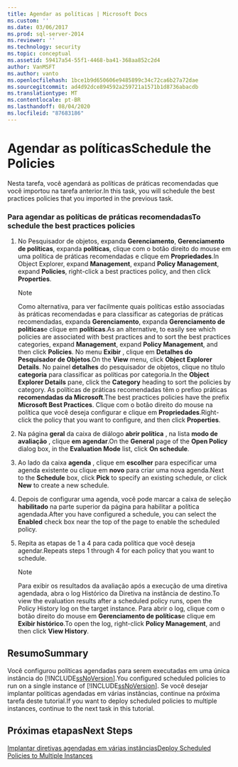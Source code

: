 ```yaml
---
title: Agendar as políticas | Microsoft Docs
ms.custom: ''
ms.date: 03/06/2017
ms.prod: sql-server-2014
ms.reviewer: ''
ms.technology: security
ms.topic: conceptual
ms.assetid: 59417a54-55f1-4468-ba41-368aa852c2d4
author: VanMSFT
ms.author: vanto
ms.openlocfilehash: 1bce1b9d650606e9485899c34c72ca6b27a72dae
ms.sourcegitcommit: ad4d92dce894592a259721a1571b1d8736abacdb
ms.translationtype: MT
ms.contentlocale: pt-BR
ms.lasthandoff: 08/04/2020
ms.locfileid: "87683186"
---
```

# <a name="schedule-the-policies"></a><span data-ttu-id="d4819-102">Agendar as políticas</span><span class="sxs-lookup"><span data-stu-id="d4819-102">Schedule the Policies</span></span>
  <span data-ttu-id="d4819-103">Nesta tarefa, você agendará as políticas de práticas recomendadas que você importou na tarefa anterior.</span><span class="sxs-lookup"><span data-stu-id="d4819-103">In this task, you will schedule the best practices policies that you imported in the previous task.</span></span>  
  
### <a name="to-schedule-the-best-practices-policies"></a><span data-ttu-id="d4819-104">Para agendar as políticas de práticas recomendadas</span><span class="sxs-lookup"><span data-stu-id="d4819-104">To schedule the best practices policies</span></span>  
  
1.  <span data-ttu-id="d4819-105">No Pesquisador de objetos, expanda **Gerenciamento**, **Gerenciamento de políticas**, expanda **políticas**, clique com o botão direito do mouse em uma política de práticas recomendadas e clique em **Propriedades**.</span><span class="sxs-lookup"><span data-stu-id="d4819-105">In Object Explorer, expand **Management**, expand **Policy Management**, expand **Policies**, right-click a best practices policy, and then click **Properties**.</span></span>  
  
    > [!NOTE]  
    >  <span data-ttu-id="d4819-106">Como alternativa, para ver facilmente quais políticas estão associadas às práticas recomendadas e para classificar as categorias de práticas recomendadas, expanda **Gerenciamento**, expanda **Gerenciamento de políticas**e clique em **políticas**.</span><span class="sxs-lookup"><span data-stu-id="d4819-106">As an alternative, to easily see which policies are associated with best practices and to sort the best practices categories, expand **Management**, expand **Policy Management**, and then click **Policies**.</span></span> <span data-ttu-id="d4819-107">No menu **Exibir** , clique em **Detalhes do Pesquisador de Objetos**.</span><span class="sxs-lookup"><span data-stu-id="d4819-107">On the **View** menu, click **Object Explorer Details**.</span></span> <span data-ttu-id="d4819-108">No painel **detalhes** do pesquisador de objetos, clique no título **categoria** para classificar as políticas por categoria.</span><span class="sxs-lookup"><span data-stu-id="d4819-108">In the **Object Explorer Details** pane, click the **Category** heading to sort the policies by category.</span></span> <span data-ttu-id="d4819-109">As políticas de práticas recomendadas têm o prefixo práticas **recomendadas da Microsoft**.</span><span class="sxs-lookup"><span data-stu-id="d4819-109">The best practices policies have the prefix **Microsoft Best Practices**.</span></span> <span data-ttu-id="d4819-110">Clique com o botão direito do mouse na política que você deseja configurar e clique em **Propriedades**.</span><span class="sxs-lookup"><span data-stu-id="d4819-110">Right-click the policy that you want to configure, and then click **Properties**.</span></span>  
  
2.  <span data-ttu-id="d4819-111">Na página **geral** da caixa de diálogo **abrir política** , na lista **modo de avaliação** , clique **em agendar**.</span><span class="sxs-lookup"><span data-stu-id="d4819-111">On the **General** page of the **Open Policy** dialog box, in the **Evaluation Mode** list, click **On schedule**.</span></span>  
  
3.  <span data-ttu-id="d4819-112">Ao lado da caixa **agenda** , clique em **escolher** para especificar uma agenda existente ou clique em **novo** para criar uma nova agenda.</span><span class="sxs-lookup"><span data-stu-id="d4819-112">Next to the **Schedule** box, click **Pick** to specify an existing schedule, or click **New** to create a new schedule.</span></span>  
  
4.  <span data-ttu-id="d4819-113">Depois de configurar uma agenda, você pode marcar a caixa de seleção **habilitado** na parte superior da página para habilitar a política agendada.</span><span class="sxs-lookup"><span data-stu-id="d4819-113">After you have configured a schedule, you can select the **Enabled** check box near the top of the page to enable the scheduled policy.</span></span>  
  
5.  <span data-ttu-id="d4819-114">Repita as etapas de 1 a 4 para cada política que você deseja agendar.</span><span class="sxs-lookup"><span data-stu-id="d4819-114">Repeats steps 1 through 4 for each policy that you want to schedule.</span></span>  
  
    > [!NOTE]  
    >  <span data-ttu-id="d4819-115">Para exibir os resultados da avaliação após a execução de uma diretiva agendada, abra o log Histórico da Diretiva na instância de destino.</span><span class="sxs-lookup"><span data-stu-id="d4819-115">To view the evaluation results after a scheduled policy runs, open the Policy History log on the target instance.</span></span> <span data-ttu-id="d4819-116">Para abrir o log, clique com o botão direito do mouse em **Gerenciamento de políticas**e clique em **Exibir histórico**.</span><span class="sxs-lookup"><span data-stu-id="d4819-116">To open the log, right-click **Policy Management**, and then click **View History**.</span></span>  
  
## <a name="summary"></a><span data-ttu-id="d4819-117">Resumo</span><span class="sxs-lookup"><span data-stu-id="d4819-117">Summary</span></span>  
 <span data-ttu-id="d4819-118">Você configurou políticas agendadas para serem executadas em uma única instância do [!INCLUDE[ssNoVersion](../includes/ssnoversion-md.md)].</span><span class="sxs-lookup"><span data-stu-id="d4819-118">You configured scheduled policies to run on a single instance of [!INCLUDE[ssNoVersion](../includes/ssnoversion-md.md)].</span></span> <span data-ttu-id="d4819-119">Se você desejar implantar políticas agendadas em várias instâncias, continue na próxima tarefa deste tutorial.</span><span class="sxs-lookup"><span data-stu-id="d4819-119">If you want to deploy scheduled policies to multiple instances, continue to the next task in this tutorial.</span></span>  
  
## <a name="next-steps"></a><span data-ttu-id="d4819-120">Próximas etapas</span><span class="sxs-lookup"><span data-stu-id="d4819-120">Next Steps</span></span>  
 [<span data-ttu-id="d4819-121">Implantar diretivas agendadas em várias instâncias</span><span class="sxs-lookup"><span data-stu-id="d4819-121">Deploy Scheduled Policies to Multiple Instances</span></span>](../../2014/tutorials/deploy-scheduled-policies-to-multiple-instances.md)  
  
  
